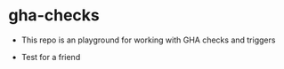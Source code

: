# gha-checks

- This repo is an playground for working with GHA checks and triggers

- Test for a friend